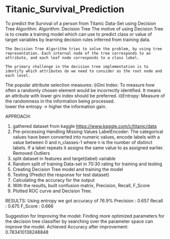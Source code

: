 # Titanic_Survival_Prediction
To predict the Survival of a person from Titanic Data-Set using Decision Tree Algorithm.
Algorithm: Decision Tree
	The motive of using Decision Tree is to create a training model which can use to predict class or value of target variables by learning decision rules inferred from training data.

	The Decision Tree Algorithm tries to solve the problem, by using tree representation. Each internal node of the tree corresponds to an attribute, and each leaf node corresponds to a class label.

	The primary challenge in the decision tree implementation is to identify which attributes do we need to consider as the root node and each level.
The popular attribute selection measures:
i)Gini Index:
To measure how often a randomly chosen element would be incorrectly identified. It means an attribute with lower gini index should be preferred.
ii)Entropy:
Measure of the randomness in the information being processed.            
lower the entropy -> higher the information gain.

APPROACH:
1.	gathered dataset from kaggle
https://www.kaggle.com/c/titanic/data
2.	Pre-processing
Handling Missing Values
LabelEncoder: 
The categorical values have been converted into numeric values,
encode labels with a value between 0 and n_classes-1 where n is the number of distinct labels. If a label repeats it assigns the same value to as assigned earlier.
Removed Outliers
3.	split dataset in features and target(label) variable
4.	Random split of training Data-set in 70:30 rating for training and testing
5.	Creating Decision Tree model and training the model
6.	Testing (Predict the response for test dataset)
7.	Calculating the accuracy for the output
8.	With the results, built confusion matrix, Precision, Recall, F_Score
9.	Plotted ROC curve and Decision Tree.


RESULTS: 
Using entropy we got accuracy of 76.9%
Precision :  0.657
Recall      :  0.675
F_Score   :  0.666

Suggestion for Improving the model:
Finding more optimized parameters for the decision tree classifier by searching over the parameter space can improve the model.
Achieved Accuracy after improvement: 0.783410138248848
